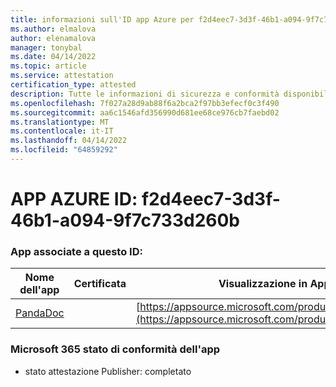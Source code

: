 ```yaml
---
title: informazioni sull'ID app Azure per f2d4eec7-3d3f-46b1-a094-9f7c733d260b
ms.author: elmalova
author: elenamalova
manager: tonybal
ms.date: 04/14/2022
ms.topic: article
ms.service: attestation
certification_type: attested
description: Tutte le informazioni di sicurezza e conformità disponibili per f2d4eec7-3d3f-46b1-a094-9f7c733d260b.
ms.openlocfilehash: 7f027a28d9ab88f6a2bca2f97bb3efecf0c3f490
ms.sourcegitcommit: aa6c1546afd356990d681ee68ce976cb7faebd02
ms.translationtype: MT
ms.contentlocale: it-IT
ms.lasthandoff: 04/14/2022
ms.locfileid: "64859292"
---
```

# <a name="azure-app-id-f2d4eec7-3d3f-46b1-a094-9f7c733d260b"></a>APP AZURE ID: f2d4eec7-3d3f-46b1-a094-9f7c733d260b


### <a name="apps-associated-with-this-id"></a>App associate a questo ID:
| **Nome dell'app** | **Certificata** | **Visualizzazione in AppSource** |
|--------------|---------------|-----------------------|
| [PandaDoc](../forward/WA200002927.md) |  | [https://appsource.microsoft.com/product/office/WA200002927](https://appsource.microsoft.com/product/office/WA200002927) |

### <a name="microsoft-365-app-compliance-status"></a>Microsoft 365 stato di conformità dell'app
- stato attestazione Publisher: completato
